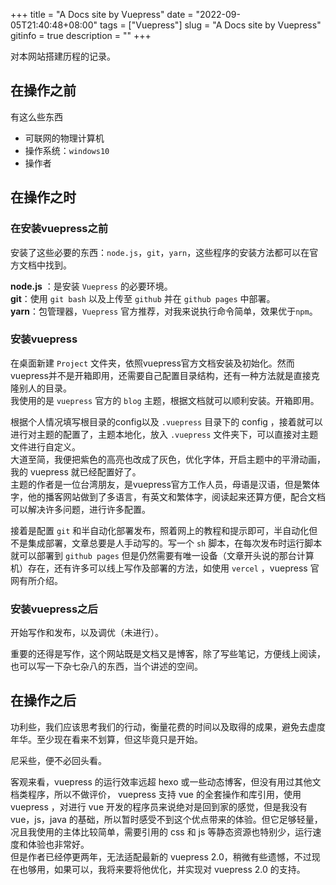 +++
 title = "A Docs site by Vuepress" 
 date = "2022-09-05T21:40:48+08:00" 
 tags = ["Vuepress"] 
 slug = "A Docs site by Vuepress"
 gitinfo = true
 description = ""
+++

对本网站搭建历程的记录。

## 在操作之前

有这么些东西
- 可联网的物理计算机
- 操作系统：`windows10`
- 操作者


## 在操作之时    

### 在安装vuepress之前
安装了这些必要的东西：`node.js`，`git`，`yarn`，这些程序的安装方法都可以在官方文档中找到。

**node.js** ：是安装 `Vuepress` 的必要环境。      
**git**：使用 `git bash` 以及上传至 `github` 并在 `github pages` 中部署。      
**yarn**：包管理器，`Vuepress` 官方推荐，对我来说执行命令简单，效果优于`npm`。

### 安装vuepress

在桌面新建 `Project` 文件夹，依照vuepress官方文档安装及初始化。然而vuepress并不是开箱即用，还需要自己配置目录结构，还有一种方法就是直接克隆别人的目录。      
我使用的是 `vuepress` 官方的 `blog` 主题，根据文档就可以顺利安装。开箱即用。
     
根据个人情况填写根目录的config以及 `.vuepress` 目录下的 config ，接着就可以进行对主题的配置了，主题本地化，放入 `.vuepress` 文件夹下，可以直接对主题文件进行自定义。       
大道至简，我便把紫色的高亮也改成了灰色，优化字体，开启主题中的平滑动画，我的 vuepress 就已经配置好了。      
主题的作者是一位台湾朋友，是vuepress官方工作人员，母语是汉语，但是繁体字，他的播客网站做到了多语言，有英文和繁体字，阅读起来还算方便，配合文档可以解决许多问题，进行许多配置。

接着是配置 `git` 和半自动化部署发布，照着网上的教程和提示即可，半自动化但不是集成部署，文章总要是人手动写的。写一个 `sh` 脚本，在每次发布时运行脚本就可以部署到 `github pages` 但是仍然需要有唯一设备（文章开头说的那台计算机）存在，还有许多可以线上写作及部署的方法，如使用 `vercel` ，vuepress 官网有所介绍。

### 安装vuepress之后

开始写作和发布，以及调优（未进行）。

重要的还得是写作，这个网站既是文档又是博客，除了写些笔记，方便线上阅读，也可以写一下杂七杂八的东西，当个讲述的空间。

## 在操作之后

功利些，我们应该思考我们的行动，衡量花费的时间以及取得的成果，避免去虚度年华。至少现在看来不划算，但这毕竟只是开始。
    
尼采些，便不必回头看。   

客观来看，vuepress 的运行效率远超 hexo 或一些动态博客，但没有用过其他文档类程序，所以不做评价， vuepress 支持 vue 的全套操作和库引用，使用  vuepress ，对进行 vue 开发的程序员来说绝对是回到家的感觉，但是我没有 vue，js，java 的基础，所以暂时感受不到这个优点带来的体验。但它足够轻量，况且我使用的主体比较简单，需要引用的 css 和 js 等静态资源也特别少，运行速度和体验也非常好。    
但是作者已经停更两年，无法适配最新的 vuepress 2.0，稍微有些遗憾，不过现在也够用，如果可以，我将来要将他优化，并实现对 vuepress 2.0 的支持。
